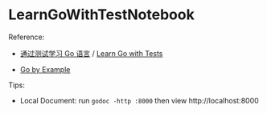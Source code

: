 # LearnGoWithTestNotebook


Reference: 
- [通过测试学习 Go 语言](https://learnku.com/docs/go-tdd) / [Learn Go with Tests](https://quii.gitbook.io/learn-go-with-tests/)

- [Go by Example](https://gobyexample.com/)


Tips:

- Local Document: run `godoc -http :8000` then view http://localhost:8000